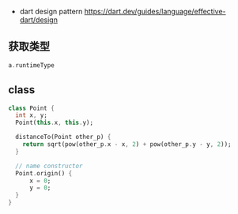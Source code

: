 - dart design pattern https://dart.dev/guides/language/effective-dart/design

## 获取类型

```dart
a.runtimeType
```

## class

```dart
class Point {
  int x, y;
  Point(this.x, this.y);

  distanceTo(Point other_p) {
    return sqrt(pow(other_p.x - x, 2) + pow(other_p.y - y, 2));
  }

  // name constructor
  Point.origin() {
      x = 0;
      y = 0;
  }
}
```
